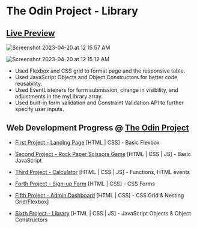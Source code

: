 # The Odin Project - Library

## <a href="https://sehyunlee217.github.io/TOP_Library/">Live Preview</a>

![Screenshot 2023-04-20 at 12 15 57 AM](https://user-images.githubusercontent.com/121660178/233124328-3460c8ca-39c0-4c41-ac7c-b84a1c65af5b.png)

![Screenshot 2023-04-20 at 12 15 12 AM](https://user-images.githubusercontent.com/121660178/233124313-429e3871-d4b7-4436-9bfb-84bb665c9a6d.png)

- Used Flexbox and CSS grid to format page and the responsive table. 
- Used JavaScript Objects and Object Constructors for better code reusability.
- Used EventListeners for form submission, change in visibility, and adjustments in the myLibrary array. 
- Used built-in form validation and Constraint Validation API to further specify user inputs.  

## Web Development Progress @ <a href="https://www.theodinproject.com/">The Odin Project</a>

- <a href="https://sehyunlee217.github.io/TOP_Landing-Page/">First Project - Landing Page</a> [HTML | CSS] - Basic Flexbox
- <a href="https://sehyunlee217.github.io/TOP_Rock-Paper-Scissors-Game/">Second Project - Rock Paper Scissors Game</a> [HTML | CSS | JS] - Basic JavaScript
- <a href="https://sehyunlee217.github.io/TOP_Calculator/">Third Project - Calculator</a> [HTML | CSS | JS] - Functions, HTML events
- <a href="https://sehyunlee217.github.io/TOP_Sign-Up-Form/">Forth Project - Sign-up Form</a> [HTML | CSS] - CSS Forms 
- <a href="https://sehyunlee217.github.io/TOP_Admin-Dashboard/">Fifth Project - Admin Dashboard</a> [HTML | CSS] - CSS Grid & Nesting Grid/Flexbox]

- <a href="https://sehyunlee217.github.io/TOP_Library/">Sixth Project - Library</a> [HTML | CSS | JS] - JavaScript Objects & Object Constructors
